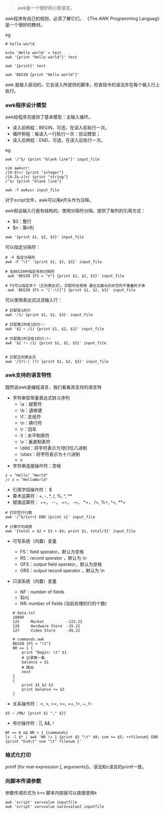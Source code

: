 <!--
author: 刘青
date: 2017-03-15
title: 编写awk脚本
tags: 
category: linux/sed_awk2
status: publish
type: note
summary:
-->

> awk是一个很好的小型语言。

awk程序有自己的规则，必须了解它们。 《The AWK Programming Languag》是一个很好的教材。

eg
```
# hello world

echo 'Hello world' > test
awk '{print "Hello world"}' test

awk '{print}' test

awk 'BEGIN {print "Hello world"}'
```

awk 是输入驱动的，它会读入所提供的脚本，检查指令的语法并在每个输入行上执行。

### awk程序设计模型
awk给程序员提供了基本模型：主输入循环。
- 读入前例程：BEGIN，可选，在读入前执行一次。
- 循环例程：每读入一行执行一次：验证模型；
- 读入后例程：END，可选，在读入后执行一次。

eg
```
awk '/^$/ {print "blank line"}' input_file

vim awkscr:
/[0-9]+/ {print "integer"}
/[A-Za-z]+/ {print "string"}
/^$/ {print "blank line"}

awk -f awkscr input_file
```

对于script文件，awk可以用`#`开头作为注释。

awk假设输入行是有结构的，使用分隔符分隔。提供了每列的引用方式：
- $0：整行
- $n：第n列

```
awk '{print $1, $2, $3}' input_file 
```

可以指定分隔符：
```
# -F 指定分隔符
awk -F "\t" '{print $1, $2, $3}' input_file 

# 在BEGIN中指定系统分隔符
 awk 'BEGIN {FS = "n"} {print $1, $2, $3}' input_file 

# FS可以指定多个（正则表达式），匹配时会使用 最左边最长的非空的不重叠的子串
 awk 'BEGIN {FS = "[':\t]"} {print $1, $2, $3}' input_file 
```

可以使用表达式过滤输入行：
```
# 匹配有1的行
awk '/1/ {print $1, $2, $3}' input_file 

# 匹配第2列有1的行:~
awk '$2 ~ /1/ {print $1, $2, $3}' input_file 

# 匹配第2列没有1的行:!~
awk '$2 !~ /1/ {print $1, $2, $3}' input_file 


# 匹配正则表达式
awk '/1?(-| )?/ {print $1, $2, $3}' input_file 
```

### awk支持的语言特性
既然说awk是编程语言，我们看看其支持的语言特
- 字符串型常量表达式转义序列
    - \a：报警符
    - \b：退格键
    - \f：走纸符
    - \n：换行符
    - \r：回车
    - \t：水平制表符
    - \v：垂直制表符
    - \ddd：将字符表示为1到3位八进制
    - \xbex：将字符表示为十六进制
    - c
- 字符串连接操作符：空格
```
z = "Hello" "World"
// z = "HelloWorld"
```
- 引用字段操作符： $
- 算术运算符：+, -, *, /, %, ^, **
- 赋值运算符： ++， --， +=， -=， *=， /=, %=, ^=, **=

```
# 打印空行行数
awk '/^$/{x++} END {print x}' input_file 

# 计算平均成绩
awk '{total = $2 + $3 + $4; print $1, total/3}' input_file
```
- 可写系统（内置）变量
    - FS：field sperator，默认为空格
    - RS：record sperator ，默认为 \n
    - OFS：output field sperator，默认为空格
    - ORS：output record sperator ，默认为 \n
- 只读系统（内置）变量
    - NF：number of fields
    - $[n]
    - NR: number of fields (当前处理的行的个数)

    ```
    # data.txt
    10000
    125     Market          -123.22
    126     Hardware Store  -35.22
    127     Video Store     -45.22

    # commands.awk
    BEGIN {FS = "\t"}
    NR == 1 {
        print "Begin: \t" $1
        # 记录第一条
        balance = $1
        # 跳出
        next
    }
    {
        print $1 $2 $3
        print balance += $3
    }
    ```
- 关系操作符： <, >, <=, >=, ==, !=, ~, !~
```
$5 ~ /MA/ {print $1 "," $2}
```
- 布尔操作符：||, &&, !
```
NF == 6 && NR > 1 {commands}
ls -l $* | awk 'NR != 1 {print $5 "\t" $9; sum += $5; ++filenum} END {print "End\t" sum "\t" filenum }'
```
### 格式化打印
printf (for mat-expression [, arguments])。语法和c语言的printf一致。

### 向脚本传递参数
参数传递形式为 k=v
脚本内部就可以直接使用k

```
awk 'script' var=value inputfile
awk 'script' var=value var2=value2 inputfile
```
